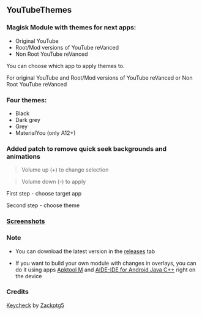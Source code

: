## YouTubeThemes
### Magisk Module with themes for next apps:
- Original YouTube 
- Root/Mod versions of YouTube reVanced
- Non Root YouTube reVanced

You can choose which app to apply themes to.

For original YouTube and Root/Mod versions of YouTube reVanced or Non Root YouTube reVanced

### Four themes:
- Black
- Dark grey
- Grey
- MaterialYou (only A12+)

### Added patch to remove quick seek backgrounds and animations 

> Volume up (+) to change selection

> Volume down (-) to apply

First step - choose target app

Second step - choose theme

### [Screenshots](/assets/screenshot.md)

### Note
- You can download the latest version in the [releases](https://github.com/PycmShoma/YouTubeThemes/releases/latest) tab

- If you want to build your own module with changes in overlays, you can do it using apps [Apktool M](https://maximoff.su/apktool/?lang=en) and [AIDE-IDE for Android Java C++](https://play.google.com/store/apps/details?id=com.aide.ui) right on the device


### Credits
[Keycheck](https://github.com/Zackptg5/Keycheck) by [Zackptg5](https://github.com/Zackptg5)


